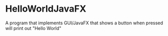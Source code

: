# HelloWorldJavaFX
A program that implements GUI/JavaFX that shows a button when pressed will print out "Hello World"

